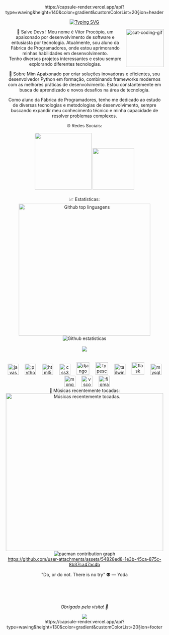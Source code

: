<div align="center">
https://capsule-render.vercel.app/api?type=waving&height=140&color=gradient&customColorList=20&section=header

<a href="https://git.io/typing-svg"><img src="https://readme-typing-svg.demolab.com?font=Fira+Code&weight=600&size=25&pause=1000&color=8A2BE2&background=FF56FF00&center=true&width=435&lines=Desenvolvedor+Python+|+Aluno+Fábrica" alt="Typing SVG" /></a>

👋 Salve Devs !
<img align="right" alt="cat-coding-gif" src="https://media.giphy.com/media/JIX9t2j0ZTN9S/giphy.gif" width="120" />
Meu nome é Vitor Procópio, um apaixonado por desenvolvimento de software e entusiasta por tecnologia. Atualmente, sou aluno da Fábrica de Programadores, onde estou aprimorando minhas habilidades em desenvolvimento. </br>
Tenho diversos projetos interessantes e estou sempre explorando diferentes tecnologias.

🚀 Sobre Mim
Apaixonado por criar soluções inovadoras e eficientes, sou desenvolvedor Python em formação, combinando frameworks modernos com as melhores práticas de desenvolvimento. Estou constantemente em busca de aprendizado e novos desafios na área de tecnologia.

Como aluno da Fábrica de Programadores, tenho me dedicado ao estudo de diversas tecnologias e metodologias de desenvolvimento, sempre buscando expandir meu conhecimento técnico e minha capacidade de resolver problemas complexos.

🌐 Redes Sociais:
<br> <div align="center"> <a href="https://www.instagram.com/procopio.py" target="_blank"><img src="https://img.shields.io/badge/-Instagram-%23E4405F?style=for-the-badge&logo=instagram&logoColor=white" width = "180" target="_blank"></a> <a href = "mailto:vitor.procopio008@gmail.com"><img src="https://img.shields.io/badge/-Gmail-%23333?style=for-the-badge&logo=gmail&logoColor=white" width = "132" target="_blank"></a> </div> <br>
📈 Estatísticas:
<br> <div align="center"> <img src="https://github-readme-stats.vercel.app/api/top-langs/?username=procopio-py&layout=compact&langs_count=20&theme=neon" width="418" alt="Github top linguagens"/> <img src="https://github-readme-streak-stats.herokuapp.com/?user=procopio-py&theme=neon" alt="Github estatísticas"/> <br> <br> <img src="http://github-profile-summary-cards.vercel.app/api/cards/profile-details?username=procopio-py&theme=2077"/> </div> <br> <br> <div align="center"> <img src="https://cdn.jsdelivr.net/gh/devicons/devicon/icons/javascript/javascript-original.svg" height="35" alt="javascript logo" /> <img width="12" /> <img src="https://cdn.jsdelivr.net/gh/devicons/devicon/icons/python/python-original.svg" height="35" alt="python logo" /> <img width="12" /> <img src="https://cdn.jsdelivr.net/gh/devicons/devicon/icons/html5/html5-original.svg" height="35" alt="html5 logo" /> <img width="12" /> <img src="https://cdn.jsdelivr.net/gh/devicons/devicon/icons/css3/css3-original.svg" height="35" alt="css3 logo" /> <img width="12" /> <img src="https://skillicons.dev/icons?i=django" height="40" alt="django logo" /> <img width="12" /> <img src="https://cdn.jsdelivr.net/gh/devicons/devicon/icons/typescript/typescript-original.svg" height="40" alt="typescript logo" /> <img width="12" /> <img src="https://cdn.jsdelivr.net/gh/devicons/devicon/icons/tailwindcss/tailwindcss-original-wordmark.svg" height="35" alt="tailwindcss logo" /> <img width="12" /> <img src="https://skillicons.dev/icons?i=flask" height="40" alt="flask logo" /> <img width="12" /> <img src="https://cdn.jsdelivr.net/gh/devicons/devicon/icons/mysql/mysql-original.svg" height="35" alt="mysql logo" /> <img width="12" /> <img src="https://cdn.jsdelivr.net/gh/devicons/devicon/icons/mongodb/mongodb-original.svg" height="35" alt="mongodb logo" /> <img width="12" /> <img src="https://cdn.jsdelivr.net/gh/devicons/devicon/icons/vscode/vscode-original.svg" height="35" alt="vscode logo" /> <img width="12" /> <img src="https://cdn.jsdelivr.net/gh/devicons/devicon/icons/figma/figma-original.svg" height="35" alt="figma logo" /> </div>
🎵 Músicas recentemente tocadas:
<br> <div align="center"> <a href="https://open.spotify.com/user/seu-usuario"> <img src="https://spotify-recently-played-readme.vercel.app/api?user=seu-usuario&count=2&unique=false" alt="Músicas recentemente tocadas." width="500"/> </a> </div>
<picture> <source media="(prefers-color-scheme: dark)" srcset="https://raw.githubusercontent.com/procopio-py/procopio-py/output/pacman-contribution-graph-dark.svg"> <source media="(prefers-color-scheme: light)" srcset="https://raw.githubusercontent.com/procopio-py/procopio-py/output/pacman-contribution-graph.svg"> <img alt="pacman contribution graph" src="https://raw.githubusercontent.com/procopio-py/procopio-py/output/pacman-contribution-graph.svg"> </picture><div align="center" width = 100 height = 100>
https://github.com/user-attachments/assets/54828ed8-1e3b-45ca-875c-8b37ca47ac4b

"Do, or do not. There is no try" 👽
— Yoda

</div><br> <br> <br>
<p align="center"><i> Obrigado pela visita! 🖖 </i></p><div align="center"> <img src="https://visitor-badge.laobi.icu/badge?page_id=procopio-py.procopio-py&left_color=light&right_color=cornflowerblue" /> </div>
https://capsule-render.vercel.app/api?type=waving&height=130&color=gradient&customColorList=20&section=footer

</div>
